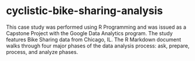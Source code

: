 # cyclistic-bike-sharing-analysis
This case study was performed using R Programming and was issued as a Capstone Project with the Google Data Analytics program.
The study features Bike Sharing data from Chicago, IL. 
The R Markdown document walks through four major phases of the data analysis process: ask, prepare, process, and analyze phases.
